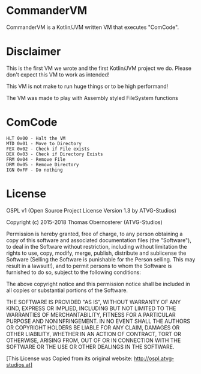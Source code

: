 # CommanderVM
CommanderVM is a Kotlin/JVM written VM that executes "ComCode".

# Disclaimer
This is the first VM we wrote and the first Kotlin/JVM project we do.
Please don't expect this VM to work as intended!

This VM is not make to run huge things or to be high performand!

The VM was made to play with Assembly styled FileSystem functions

# ComCode

```
HLT 0x00 - Halt the VM
MTD 0x01 - Move to Directory
FEX 0x02 - Check if File exists
DEX 0x03 - Check if Directory Exists
FRM 0x04 - Remove File
DRM 0x05 - Remove Directory
IGN 0xFF - Do nothing
```

# License
OSPL v1 (Open Source Project License Version 1.3 by ATVG-Studios)

Copyright (c) 2015-2018 Thomas Obernosterer (ATVG-Studios)

Permission is hereby granted, free of charge, to any person
obtaining a copy of this software and associated documentation
files (the "Software"), to deal in the Software without restriction,
including without limitation the rights to use, copy, modify, merge, publish,
distribute and sublicense the Software
(Selling the Software is punishable for the Person selling. This may result in a lawsuit!),
and to permit persons to whom the
Software is furnished to do so, subject to the following conditions:

The above copyright notice and this permission notice shall be included in all
copies or substantial portions of the Software.

THE SOFTWARE IS PROVIDED "AS IS", WITHOUT WARRANTY OF ANY KIND, EXPRESS OR
IMPLIED, INCLUDING BUT NOT LIMITED TO THE WARRANTIES OF MERCHANTABILITY,
FITNESS FOR A PARTICULAR PURPOSE AND NONINFRINGEMENT. IN NO EVENT SHALL THE
AUTHORS OR COPYRIGHT HOLDERS BE LIABLE FOR ANY CLAIM, DAMAGES OR OTHER
LIABILITY, WHETHER IN AN ACTION OF CONTRACT, TORT OR OTHERWISE, ARISING FROM,
OUT OF OR IN CONNECTION WITH THE SOFTWARE OR THE USE OR OTHER DEALINGS IN THE
SOFTWARE.

[This License was Copied from its original website: http://ospl.atvg-studios.at]